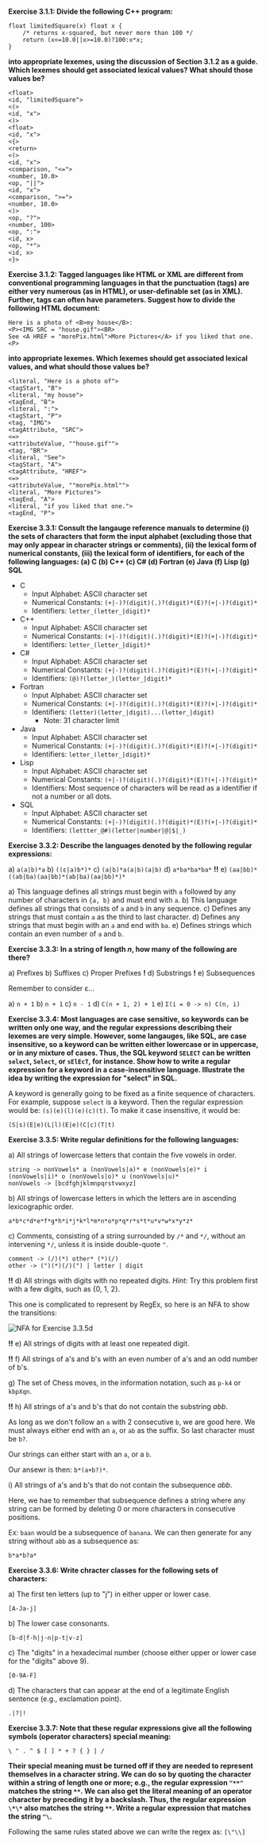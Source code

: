**Exercise 3.1.1: Divide the following C++ program:**

```
float limitedSquare(x) float x {
    /* returns x-squared, but never more than 100 */
    return (x<=10.0||x>=10.0)?100:x*x;
}
```

**into appropriate lexemes, using the discussion of Section 3.1.2 as a guide. Which lexemes should get associated lexical values? What should those values be?**

```
<float>
<id, "limitedSquare">
<(>
<id, "x">
<)>
<float>
<id, "x">
<{>
<return>
<(>
<id, "x">
<comparison, "<=">
<number, 10.0>
<op, "||">
<id, "x">
<comparison, ">=">
<number, 10.0>
<)>
<op, "?">
<number, 100>
<op, ":">
<id, x>
<op, "*">
<id, x>
<}>
```

**Exercise 3.1.2: Tagged languages like HTML or XML are different from conventional programming languages in that the punctuation (tags) are either very numerous (as in HTML), or user-definable set (as in XML). Further, tags can often have parameters. Suggest how to divide the following HTML document:**


```
Here is a photo of <B>my house</B>:
<P><IMG SRC = "house.gif"><BR>
See <A HREF = "morePix.html">More Pictures</A> if you liked that one.<P>
```

**into appropriate lexemes. Which lexemes should get associated lexical values, and what should those values be?**

```
<literal, "Here is a photo of">
<tagStart, "B">
<literal, "my house">
<tagEnd, "B">
<literal, ":">
<tagStart, "P">
<tag, "IMG">
<tagAttribute, "SRC">
<=>
<attributeValue, ""house.gif"">
<tag, "BR">
<literal, "See">
<tagStart, "A">
<tagAttribute, "HREF">
<=>
<attributeValue, ""morePix.html"">
<literal, "More Pictures">
<tagEnd, "A">
<literal, "if you liked that one.">
<tagEnd, "P">
```

**Exercise 3.3.1: Consult the langauge reference manuals to determine (i) the sets of characters that form the input alphabet (excluding those that may only appear in character strings or comments), (ii) the lexical form of numerical constants, (iii) the lexical form of identifiers, for each of the following languages: (a) C (b) C++ (c) C# (d) Fortran (e) Java (f) Lisp (g) SQL**

* C
    * Input Alphabet: ASCII character set
    * Numerical Constants: `(+|-)?(digit)(.)?(digit)*(E)?(+|-)?(digit)*`
    * Identifiers: `letter_(letter_|digit)*`
* C++
    * Input Alphabet: ASCII character set
    * Numerical Constants: `(+|-)?(digit)(.)?(digit)*(E)?(+|-)?(digit)*`
    * Identifiers: `letter_(letter_|digit)*`
* C#
    * Input Alphabet: ASCII character set
    * Numerical Constants: `(+|-)?(digit)(.)?(digit)*(E)?(+|-)?(digit)*`
    * Identifiers: `(@)?(letter_)(letter_|digit)*`
* Fortran
    * Input Alphabet: ASCII character set
    * Numerical Constants: `(+|-)?(digit)(.)?(digit)*(E)?(+|-)?(digit)*`
    * Identifiers: `(letter)(letter_|digit)...(letter_|digit)`
        * Note: 31 character limit
* Java
    * Input Alphabet: ASCII character set
    * Numerical Constants: `(+|-)?(digit)(.)?(digit)*(E)?(+|-)?(digit)*`
    * Identifiers: `letter_(letter_|digit)*`
* Lisp
    * Input Alphabet: ASCII character set
    * Numerical Constants: `(+|-)?(digit)(.)?(digit)*(E)?(+|-)?(digit)*`
    * Identifiers: Most sequence of characters will be read as a identifier if not a number or all dots.
* SQL
    * Input Alphabet: ASCII character set
    * Numerical Constants: `(+|-)?(digit)(.)?(digit)*(E)?(+|-)?(digit)*`
    * Identifiers: `(lettter_@#)(letter|number|@|$|_)`

**Exercise 3.3.2: Describe the languages denoted by the following regular expressions:**

a) `a(a|b)*a`
b) `((ε|a)b*)*`
c) `(a|b)*a(a|b)(a|b)`
d) `a*ba*ba*ba*`
**!!** e) `(aa|bb)*((ab|ba)(aa|bb)*(ab|ba)(aa|bb)*)*`

a) This language defines all strings must begin with `a` followed by any number of characters in `{a, b}` and must end with `a`.
b) This language defines all strings that consists of `a` and `b` in any sequence.
c) Defines any strings that must contain `a` as the third to last character.
d) Defines any strings that must begin with an `a` and end with `ba`.
e) Defines strings which contain an even number of `a` and `b`.

**Exercise 3.3.3: In a string of length *n*, how many of the following are there?**

a) Prefixes
b) Suffixes
c) Proper Prefixes
**!** d) Substrings
**!** e) Subsequences

Remember to consider ε...

a) `n + 1`
b) `n + 1`
c) `n - 1`
d) `C(n + 1, 2) + 1`
e) `Σ(i = 0 -> n) C(n, i)`

**Exercise 3.3.4: Most languages are case sensitive, so keywords can be written only one way, and the regular expressions describing their lexemes are very simple. However, some langauges, like SQL, are case insensitive, so a keyword can be written either lowercase or in uppercase, or in any mixture of cases. Thus, the SQL keyword `SELECT` can be written `select`, `Select`, or `sElEcT`, for instance. Show how to write a regular expression for a keyword in a case-insensitive language. Illustrate the idea by writing the expression for "select" in SQL.**

A keyword is generally going to be fixed as a finite sequence of characters. For example, suppose `select` is a keyword. Then the regular expression would be: `(s)(e)(l)(e)(c)(t)`. To make it case insensitive, it would be:

```
(S|s)(E|e)(L|l)(E|e)(C|c)(T|t)
```

**Exercise 3.3.5: Write regular definitions for the following languages:**

a) All strings of lowercase letters that contain the five vowels in order.

```
string -> nonVowels* a (nonVowels|a)* e (nonVowels|e)* i (nonVowels|i)* o (nonVowels|o)* u (nonVowels|u)*
nonVowels -> [bcdfghjklmnpqrstvwxyz]
```

b) All strings of lowercase letters in which the letters are in ascending lexicographic order.

```
a*b*c*d*e*f*g*h*i*j*k*l*m*n*o*p*q*r*s*t*u*v*w*x*y*z*
```

c) Comments, consisting of a string surrounded by `/*` and `*/`, without an intervening `*/`, unless it is inside double-quote `"`.

```
comment -> (/)(*) other* (*)(/)
other -> (")(*)(/)(") | letter | digit
```
**!!** d) All strings with digits with no repeated digits. *Hint*: Try this problem first with a few digits, such as {0, 1, 2}.

This one is complicated to represent by RegEx, so here is an NFA to show the transitions:

![NFA for Exercise 3.3.5d](assets/RegularDefinition00.png)

**!!** e) All strings of digits with at least one repeated digit.

**!!** f) All strings of a's and b's with an even number of a's and an odd number of b's. 

g) The set of Chess moves, in the information notation, such as `p-k4` or `kbpXqn`.

**!!** h) All strings of a's and b's that do not contain the substring *abb*.

As long as we don't follow an `a` with 2 consecutive `b`, we are good here. We must always either end with an `a`, or `ab` as the suffix. So last character must be `b?`.  

Our strings can either start with an `a`, or a `b`. 

Our ansewr is then: `b*(a+b?)*`.

i) All strings of a's and b's that do not contain the subsequence *abb*.

Here, we hae to remember that subsequence defines a string where any string can be formed by deleting 0 or more characters in consecutive positions.

Ex: `baan` would be a subsequence of `banana`. We can then generate for any string without `abb` as a subsequence as:

`b*a*b?a*`

**Exercise 3.3.6: Write chracter classes for the following sets of characters:**

a) The first ten letters (up to "j") in either upper or lower case.

`[A-Ja-j]`

b) The lower case consonants.

`[b-d|f-h|j-n|p-t|v-z]`

c) The "digits" in a hexadecimal number (choose either upper or lower case for the "digits" above 9).

`[0-9A-F]`

d) The characters that can appear at the end of a legitimate English sentence (e.g., exclamation point).

`.|?|!`

**Exercise 3.3.7: Note that these regular expressions give all the following symbols (operator characters) special meaning:**

`\ " . ^ $ [ ] * + ? { } | /`

**Their special meaning must be turned off if they are needed to represent themselves in a character string. We can do so by quoting the character within a string of length one or more; e.g., the regular expression `"**"` matches the string `**`. We can also get the literal meaning of an operator character by preceding it by a backslash. Thus, the regular expression `\*\*` also matches the string `**`. Write a regular expression that matches the string `"\`.**

Following the same rules stated above we can write the regex as: `[\"\\]`
